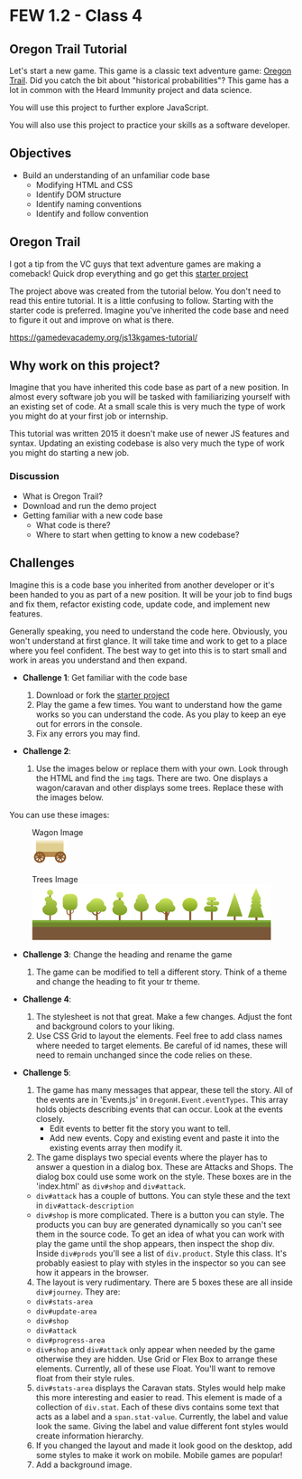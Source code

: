 # FEW 1.2 - Class 4

## Oregon Trail Tutorial

Let's start a new game. This game is a classic text adventure game: [Oregon Trail](https://en.wikipedia.org/wiki/The_Oregon_Trail_(series)). Did you catch the bit about "historical probabilities"? This game has a lot in common with the Heard Immunity project and data science. 

You will use this project to further explore JavaScript. 

You will also use this project to practice your skills as a software developer.

## Objectives 

- Build an understanding of an unfamiliar code base
    - Modifying HTML and CSS 
    - Identify DOM structure 
    - Identify naming conventions
    - Identify and follow convention

## Oregon Trail

I got a tip from the VC guys that text adventure games are making a comeback! Quick drop everything and go get this [starter project](https://github.com/soggybag/adventure-0-starter)

The project above was created from the tutorial below. You don't need to read this entire tutorial. It is a little confusing to follow. Starting with the starter code is preferred. Imagine you've inherited the code base and need to figure it out and improve on what is there. 

https://gamedevacademy.org/js13kgames-tutorial/

## Why work on this project?  

Imagine that you have inherited this code base as part of a new position. In almost every software job you will be tasked with familiarizing yourself with an existing set of code. At a small scale this is very much the type of work you might do at your first job or internship. 

This tutorial was written 2015 it doesn't make use of newer JS features and syntax. Updating an existing codebase is also very much the type of work you might do starting a new job. 

### Discussion

- What is Oregon Trail?
- Download and run the demo project
- Getting familiar with a new code base
	- What code is there? 
	- Where to start when getting to know a new codebase? 

## Challenges 

Imagine this is a code base you inherited from another developer or it's been handed to you as part of a new position. It will be your job to find bugs and fix them, refactor existing code, update code, and implement new features. 

Generally speaking, you need to understand the code here. Obviously, you won't understand at first glance. It will take time and work to get to a place where you feel confident. The best way to get into this is to start small and work in areas you understand and then expand. 

- **Challenge 1**: Get familiar with the code base
  1. Download or fork the [starter project](https://github.com/soggybag/adventure-0-starter)
  2. Play the game a few times. You want to understand how the game works so you can understand the code. As you play to keep an eye out for errors in the console. 
  3. Fix any errors you may find. 

- **Challenge 2**: 
  1. Use the images below or replace them with your own. Look through the HTML and find the `img` tags. There are two. One displays a wagon/caravan and other displays some trees. Replace these with the images below. 

You can use these images: 

<figure>
  <figcaption>
    Wagon Image
  </figcaption>
  <img src="images/wagon.png">
</figure>

<figure>
  <figcaption>
    Trees Image
  </figcaption>
  <img src="images/Trees.png">
</figure>

- **Challenge 3**: Change the heading and rename the game
  1. The game can be modified to tell a different story. Think of a theme and change the heading to fit your tr theme. 

- **Challenge 4**: 
  1. The stylesheet is not that great. Make a few changes. Adjust the font and background colors to your liking. 
    1. Use CSS Grid to layout the elements. Feel free to add class names where needed to target elements. Be careful of id names, these will need to remain unchanged since the code relies on these. 

- **Challenge 5**:
  1. The game has many messages that appear, these tell the story. All of the events are in 'Events.js' in `OregonH.Event.eventTypes`. This array holds objects describing events that can occur. Look at the events closely.
        - Edit events to better fit the story you want to tell. 
        - Add new events. Copy and existing event and paste it into the existing events array then modify it. 
  1. The game displays two special events where the player has to answer a question in a dialog box. These are Attacks and Shops. The dialog box could use some work on the style. These boxes are in the 'index.html' as `div#shop` and `div#attack`.   
    - `div#attack` has a couple of buttons. You can style these and the text in `div#attack-description`
    - `div#shop` is more complicated. There is a button you can style. The products you can buy are generated dynamically so you can't see them in the source code. To get an idea of what you can work with play the game until the shop appears, then inspect the shop div. Inside `div#prods` you'll see a list of `div.product`. Style this class. It's probably easiest to play with styles in the inspector so you can see how it appears in the browser. 
  4. The layout is very rudimentary. There are 5 boxes these are all inside `div#journey`. They are: 
    - `div#stats-area`
    - `div#update-area`
    - `div#shop`
    - `div#attack`
    - `div#progress-area`
    - `div#shop` and `div#attack` only appear when needed by the game otherwise they are hidden. Use Grid or Flex Box to arrange these elements. Currently, all of these use Float. You'll want to remove float from their style rules. 
  5. `div#stats-area` displays the Caravan stats. Styles would help make this more interesting and easier to read. This element is made of a collection of `div.stat`. Each of these divs contains some text that acts as a label and a `span.stat-value`. Currently, the label and value look the same. Giving the label and value different font styles would create information hierarchy. 
  6. If you changed the layout and made it look good on the desktop, add some styles to make it work on mobile. Mobile games are popular!
  7. Add a background image. 

  